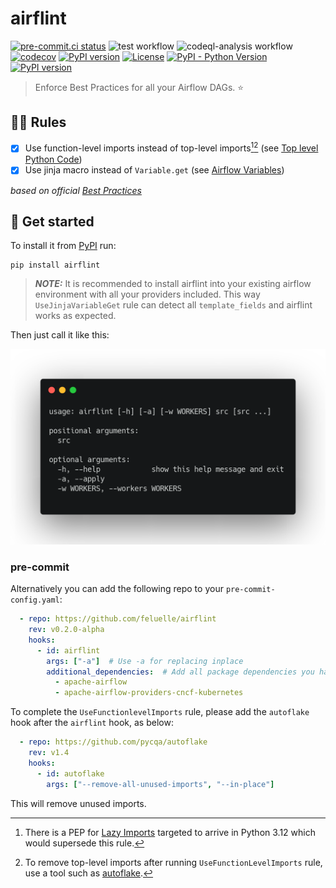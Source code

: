 # airflint

[![pre-commit.ci status](https://results.pre-commit.ci/badge/github/feluelle/airflint/main.svg)](https://results.pre-commit.ci/latest/github/feluelle/airflint/main)
![test workflow](https://github.com/feluelle/airflint/actions/workflows/test.yml/badge.svg)
![codeql-analysis workflow](https://github.com/feluelle/airflint/actions/workflows/codeql-analysis.yml/badge.svg)
[![codecov](https://codecov.io/gh/feluelle/airflint/branch/main/graph/badge.svg?token=J8UEP8IVY4)](https://codecov.io/gh/feluelle/airflint)
[![PyPI version](https://img.shields.io/pypi/v/airflint)](https://pypi.org/project/airflint/)
[![License](https://img.shields.io/pypi/l/airflint)](https://github.com/feluelle/airflint/blob/main/LICENSE)
[![PyPI - Python Version](https://img.shields.io/pypi/pyversions/airflint)](https://pypi.org/project/airflint/)
[![PyPI version](https://img.shields.io/pypi/dm/airflint)](https://pypi.org/project/airflint/)

> Enforce Best Practices for all your Airflow DAGs. ⭐

## 🧑‍🏫 Rules

- [x] Use function-level imports instead of top-level imports[^1][^2] (see [Top level Python Code](https://airflow.apache.org/docs/apache-airflow/stable/best-practices.html#top-level-python-code))
- [x] Use jinja macro instead of `Variable.get` (see [Airflow Variables](https://airflow.apache.org/docs/apache-airflow/stable/best-practices.html#airflow-variables))

[^1]: There is a PEP for [Lazy Imports](https://peps.python.org/pep-0690/) targeted to arrive in Python 3.12 which would supersede this rule.

[^2]: To remove top-level imports after running `UseFunctionLevelImports` rule, use a tool such as [autoflake](https://github.com/PyCQA/autoflake).

_based on official [Best Practices](https://airflow.apache.org/docs/apache-airflow/stable/best-practices.html)_

## 🚀 Get started

To install it from [PyPI](https://pypi.org/) run:

```console
pip install airflint
```

> **_NOTE:_** It is recommended to install airflint into your existing airflow environment with all your providers included. This way `UseJinjaVariableGet` rule can detect all `template_fields` and airflint works as expected.

Then just call it like this:

![usage](assets/images/usage.png)

### pre-commit

Alternatively you can add the following repo to your `pre-commit-config.yaml`:

```yaml
  - repo: https://github.com/feluelle/airflint
    rev: v0.2.0-alpha
    hooks:
      - id: airflint
        args: ["-a"]  # Use -a for replacing inplace
        additional_dependencies:  # Add all package dependencies you have in your dags, preferable with version spec
          - apache-airflow
          - apache-airflow-providers-cncf-kubernetes
```

To complete the `UseFunctionlevelImports` rule, please add the `autoflake` hook after the `airflint` hook, as below:

```yaml
  - repo: https://github.com/pycqa/autoflake
    rev: v1.4
    hooks:
      - id: autoflake
        args: ["--remove-all-unused-imports", "--in-place"]
```

This will remove unused imports.
